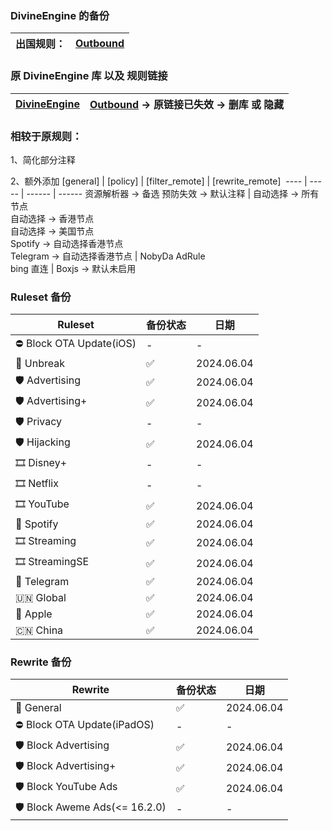 ### DivineEngine 的备份

出国规则： | [Outbound](https://raw.githubusercontent.com/shling680/QuanX/main/DivineEngine/Outbound.conf)
------ | ------

### 原 DivineEngine 库 以及 规则链接
[DivineEngine](https://github.com/DivineEngine) | [Outbound](https://github.com/DivineEngine/Profiles/blob/master/Quantumult/Outbound.conf) -> 原链接已失效 -> 删库 或 隐藏 
------ | ------

### 相较于原规则：
1、简化部分注释

2、额外添加
[general] | [policy] | [filter_remote] | [rewrite_remote] 
---- | ----- | ------ | ------
资源解析器 -> 备选 预防失效 -> 默认注释 | 自动选择 -> 所有节点<br>自动选择 -> 香港节点<br>自动选择 -> 美国节点<br>Spotify -> 自动选择香港节点<br>Telegram -> 自动选择香港节点 | NobyDa AdRule<br>bing 直连 | Boxjs -> 默认未启用

### Ruleset 备份
Ruleset | 备份状态 | 日期 
---- | ----- | ------ 
⛔️ Block OTA Update(iOS) | - | - 
🔂 Unbreak | ✅ | 2024.06.04 
🛡 Advertising | ✅ | 2024.06.04 
🛡 Advertising+ | ✅ | 2024.06.04 
🛡️ Privacy | - | - 
🛡️ Hijacking | ✅ | 2024.06.04 
🎞 Disney+ | - | - 
🎞 Netflix | - | -  
🎞 YouTube | ✅ | 2024.06.04 
💽 Spotify | ✅ | 2024.06.04 
🎞 Streaming | ✅ | 2024.06.04 
🎞 StreamingSE | ✅ | 2024.06.04 
📨 Telegram | ✅ | 2024.06.04 
🇺🇳 Global | ✅ | 2024.06.04 
 Apple | ✅ | 2024.06.04 
🇨🇳 China | ✅ | 2024.06.04 

### Rewrite 备份
Rewrite | 备份状态 | 日期 
---- | ------ | ------
🔀 General | ✅ | 2024.06.04 
⛔️ Block OTA Update(iPadOS) | - | - 
🛡 Block Advertising | ✅ | 2024.06.04 
🛡 Block Advertising+ | ✅ | 2024.06.04 
🛡 Block YouTube Ads | ✅ | 2024.06.04 
🛡 Block Aweme Ads(<= 16.2.0) | - | - 

